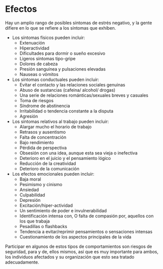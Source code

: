 [Title]: # (Efectos)
[Difficulty]: # (Principiante)
[Order]: # (7)

# Efectos

Hay un amplio rango de posibles síntomas de estrés negativo, y la gente difiere en lo que se refiere a los síntomas que exhiben.

*   Los síntomas físicos pueden incluir:
    *   Extenuación
    *   Hiperactividad
    *   Dificultades para dormir o sueño excesivo
    *   Ligeros síntomas tipo-gripe
    *   Dolores de cabeza
    *   Presión sanguínea y pulsaciones elevadas
    *   Nauseas o vómitos
*   Los síntomas conductuales pueden incluir:
    *   Evitar el contacto y las relaciones sociales genuinas
    *   Abuso de sustancias (cafeina/ alcohol/ drogas)
    *   Una serie de relaciones románticas/sexuales breves y casuales
    *   Toma de riesgos
    *   Síndrome de abstinencia
    *   Irritabilidad o tendencia constante a la disputa
    *   Agresión
*   Los síntomas relativos al trabajo pueden incluir:
    *   Alargar mucho el horario de trabajo
    *   Retrasos y ausentismo
    *   Falta de concentración
    *   Bajo rendimiento
    *   Pérdida de perspectiva
    *   Obsesión con una idea, aunque esta sea vieja o inefectiva
    *   Deterioro en el juicio y el pensamiento lógico
    *   Reducción de la creatividad
    *   Deterioro de la comunicación
*   Los efectos emocionales pueden incluir:
    *   Baja moral
    *   Pesimismo y cinismo
    *   Ansiedad
    *   Culpabilidad
    *   Depresión
    *   Excitación/hiper-actividad
    *   Un sentimiento de poder e invulnerabilidad
    *   Identificación intensa con, O falta de compasión por, aquellos con los que trabaja
    *   Pesadillas o flashbacks
    *   Tendencia a evitar/reprimir pensamientos o sensaciones intensas
    *   Cuestionamiento de los aspectos principales de la vida

Participar en algunos de estos tipos de comportamientos son riesgos de seguridad, para y de, ellos mismos, así que es muy importante para ambos, los individuos afectados y su organización que esto sea tratado adecuadamente.
